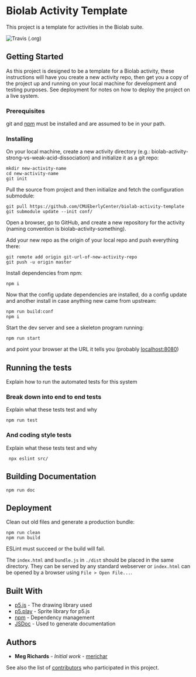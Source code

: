 # Biolab Activity Template

This project is a template for activities in the Biolab suite.

![Travis (.org)](https://img.shields.io/travis/CMUEberlyCenter/biolab-activity-template.svg)

## Getting Started

As this project is designed to be a template for a Biolab activity, these instructions will have you create a new activity repo, then get you a copy of the project up and running on your local machine for development and testing purposes. See deployment for notes on how to deploy the project on a live system.

### Prerequisites

git and [npm](https://www.npmjs.com/) must be installed and are assumed to be in your path.

### Installing

On your local machine, create a new activity directory (e.g.: biolab-activity-strong-vs-weak-acid-dissociation) and initialize it as a git repo:

``` 
mkdir new-activity-name
cd new-activity-name
git init
```

Pull the source from project and then initialize and fetch the configuration submodule:

```
git pull https://github.com/CMUEberlyCenter/biolab-activity-template
git submodule update --init conf/
```

Open a browser, go to GitHub, and create a new repository for the activity (naming convention is biolab-activity-something).

Add your new repo as the origin of your local repo and push everything there:

```
git remote add origin git-url-of-new-activity-repo
git push -u origin master
```

Install dependencies from npm:

```
npm i
```

Now that the config update dependencies are installed, do a config update and another install in case anything new came from upstream:

```
npm run build:conf
npm i
```

Start the dev server and see a skeleton program running:

```
npm run start
```

and point your browser at the URL it tells you (probably [localhost:8080](http://localhost:8080))

## Running the tests

Explain how to run the automated tests for this system

### Break down into end to end tests

Explain what these tests test and why

```
npm run test
```

### And coding style tests

Explain what these tests test and why

```
 npx eslint src/
```

## Building Documentation

```
npm run doc
```

## Deployment

Clean out old files and generate a production bundle:

```
npm run clean
npm run build
```

ESLint must succeed or the build will fail.

The `index.html` and `bundle.js` in `./dist` should be placed in the
same directory. They can be served by any standard webserver or
`index.html` can be opened by a browser using `File > Open File...`.

## Built With

* [p5.js](https://p5js.org/) - The drawing library used
* [p5.play](http://molleindustria.github.io/p5.play/) - Sprite library for p5.js
* [npm](https://www.npmjs.com/) - Dependency management
* [JSDoc](http://usejsdoc.org/) - Used to generate documentation

## Authors

* **Meg Richards** - *Initial work* - [merichar](https://github.com/merichar)

See also the list of [contributors](https://github.com/CMUEberlyCenter/biolab-activity-template/contributors) who participated in this project.
